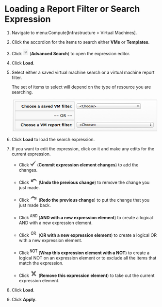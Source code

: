 # Loading a Report Filter or Search Expression

1.  Navigate to menu:Compute\[Infrastructure \> Virtual Machines\].

2.  Click the accordion for the items to search either **VMs** or
    **Templates**.

3.  Click ![2125](/images/2125.png) (**Advanced Search**) to open the
    expression editor.

4.  Click **Load**.

5.  Select either a saved virtual machine search or a virtual machine
    report filter.

    <div class="note">

    The set of items to select will depend on the type of resource you
    are searching.

    </div>

    ![2131](/images/2131.png)

6.  Click **Load** to load the search expression.

7.  If you want to edit the expression, click on it and make any edits
    for the current expression.

      - Click ![1863](/images/1863.png) (**Commit expression element
        changes**) to add the changes.

      - Click ![1899](/images/1899.png) (**Undo the previous change**)
        to remove the change you just made.

      - Click ![1900](/images/1900.png) (**Redo the previous change**)
        to put the change that you just made back.

      - Click ![1901](/images/1901.png) (**AND with a new expression
        element**) to create a logical AND with a new expression
        element.

      - Click ![1902](/images/1902.png) (**OR with a new expression
        element**) to create a logical OR with a new expression element.

      - Click ![1903](/images/1903.png) (**Wrap this expression element
        with a NOT**) to create a logical NOT on an expression element
        or to exclude all the items that match the expression.

      - Click ![1904](/images/1904.png) (**Remove this expression
        element**) to take out the current expression element.

8.  Click **Load**.

9.  Click **Apply**.
